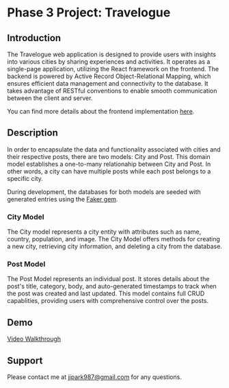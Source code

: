 # Phase 3 Project: Travelogue

## Introduction

The Travelogue web application is designed to provide users with insights into various cities by sharing experiences and activities. It operates as a single-page application, utilizing the React framework on the frontend. The backend is powered by Active Record Object-Relational Mapping, which ensures efficient data management and connectivity to the database. It takes advantage of RESTful conventions to enable smooth communication between the client and server.

You can find more details about the frontend implementation [here](https://github.com/jjpark987/phase-3-project-frontend).

## Description

In order to encapsulate the data and functionality associated with cities and their respective posts, there are two models: City and Post. This domain model establishes a one-to-many relationahip between City and Post. In other words, a city can have multiple posts while each post belongs to a specific city.

During development, the databases for both models are seeded with generated entries using the [Faker gem](https://github.com/faker-ruby/faker).

### City Model

The City model represents a city entity with attributes such as name, country, population, and image. The City Model offers methods for creating a new city, retrieving city information, and deleting a city from the database.

### Post Model

The Post Model represents an individual post. It stores details about the post's title, category, body, and auto-generated timestamps to track when the post was created and last updated. This model contains full CRUD capablities, providing users with comprehensive control over the posts.

## Demo

[Video Walkthrough](https://youtu.be/YYjzs0jWxEg)

## Support

Please contact me at jjpark987@gmail.com for any questions.
